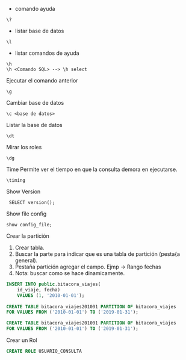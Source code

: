 - comando ayuda
```
\?
```
- listar base de datos
```
\l
```
- listar comandos de ayuda
```
\h 
\h <Comando SQL> --> \h select
```

Ejecutar el comando anterior
```
\g
```
Cambiar base de datos
```
\c <base de datos>
```

Listar la base de datos
```
\dt
```

Mirar los roles
```
\dg
```


Time Permite ver el tiempo en que la consulta demora en ejecutarse.
```
\timing
```

Show Version
```
 SELECT version();
 ```

Show file config
```
show config_file;
```

Crear la partición

1. Crear tabla.
2. Buscar la parte para indicar que es una tabla de partición (pesta{a general).
3. Pestaña partición agregar el campo. Ejmp -> Rango fechas
4. Nota: buscar como se hace dinamicamente.
```sql
INSERT INTO public.bitacora_viajes(
	id_viaje, fecha)
	VALUES (1, '2010-01-01');
	
CREATE TABLE bitacora_viajes201001 PARTITION OF bitacora_viajes
FOR VALUES FROM ('2010-01-01') TO ('2019-01-31');

CREATE TABLE bitacora_viajes201001 PARTITION OF bitacora_viajes
FOR VALUES FROM ('2010-01-01') TO ('2019-01-31');
```

Crear un Rol
```sql
CREATE ROLE USUARIO_CONSULTA
```



